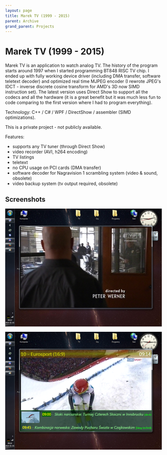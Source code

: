 ```yaml
---
layout: page
title: Marek TV (1999 - 2015)
parent: Archive
grand_parent: Projects
---
```


# Marek TV (1999 - 2015)

Marek TV is an application to watch analog TV. The history of the program starts around 1997 when I started programming BT848 RISC TV chip. I ended up with fully working device driver (including DMA transfer, software teletext decoder) and optimized real time MJPEG encoder (I rewrote JPEG's IDCT - inverse discrete cosine transform for AMD's 3D now SIMD instruction set). The latest version uses Direct Show to support all the codecs and all the hardware (it is a great benefit but it was much less fun to code comparing to the first version where I had to program everything).

Technology: C++ / C# / WPF / DirectShow / assembler (SIMD optimizations).

This is a private project - not publicly available.

Features:

- supports any TV tuner (through Direct Show)
- video recorder (AVI, h264 encoding)
- TV listings
- teletext
- no CPU usage on PCI cards (DMA transfer)
- software decoder for Nagravision 1 scrambling system (video & sound, obsolete)
- video backup system (tv output required, obsolete)

## Screenshots

![MarekTV screenshot](marektv/marektv_01.png)

![MarekTV screenshot](marektv/marektv_02.png)
